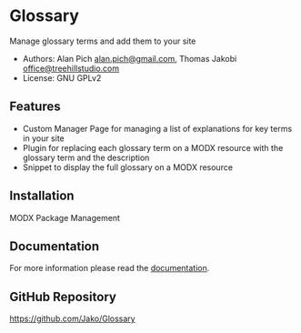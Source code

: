 # Glossary

Manage glossary terms and add them to your site

- Authors: Alan Pich <alan.pich@gmail.com>, Thomas Jakobi <office@treehillstudio.com>
- License: GNU GPLv2

## Features

- Custom Manager Page for managing a list of explanations for key terms in your site
- Plugin for replacing each glossary term on a MODX resource with the glossary term and the description
- Snippet to display the full glossary on a MODX resource

## Installation

MODX Package Management

## Documentation

For more information please read the [documentation](https://jako.github.io/Glossary/).

## GitHub Repository

https://github.com/Jako/Glossary
